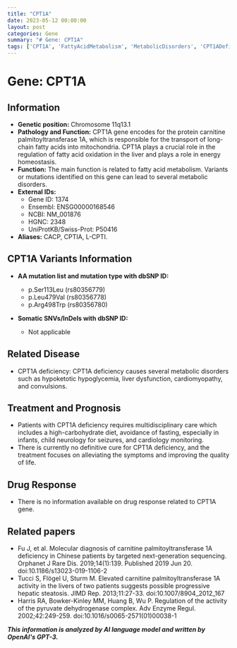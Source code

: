 ```yaml
---
title: "CPT1A"
date: 2023-05-12 00:00:00
layout: post
categories: Gene
summary: "# Gene: CPT1A"
tags: ['CPT1A', 'FattyAcidMetabolism', 'MetabolicDisorders', 'CPT1ADeficiency', 'MultidisciplinaryCare', 'NoCure', 'SymptomManagement', 'NextGenerationSequencing']
---
```


# Gene: CPT1A

## Information

- **Genetic position:** Chromosome 11q13.1
- **Pathology and Function:** CPT1A gene encodes for the protein carnitine palmitoyltransferase 1A, which is responsible for the transport of long-chain fatty acids into mitochondria. CPT1A plays a crucial role in the regulation of fatty acid oxidation in the liver and plays a role in energy homeostasis.
- **Function:** The main function is related to fatty acid metabolism. Variants or mutations identified on this gene can lead to several metabolic disorders.
- **External IDs:**
    - Gene ID: 1374
    - Ensembl: ENSG00000168546
    - NCBI: NM_001876
    - HGNC: 2348
    - UniProtKB/Swiss-Prot: P50416
- **Aliases:** CACP, CPTIA, L-CPTI.

## CPT1A Variants Information

- **AA mutation list and mutation type with dbSNP ID:**
    -  p.Ser113Leu (rs80356779)
    -  p.Leu479Val (rs80356778)
    -  p.Arg498Trp (rs80356780)
    
- **Somatic SNVs/InDels with dbSNP ID:**
    - Not applicable

## Related Disease

- CPT1A deficiency: CPT1A deficiency causes several metabolic disorders such as hypoketotic hypoglycemia, liver dysfunction, cardiomyopathy, and convulsions.

## Treatment and Prognosis

- Patients with CPT1A deficiency requires multidisciplinary care which includes a high-carbohydrate diet, avoidance of fasting, especially in infants, child neurology for seizures, and cardiology monitoring. 
- There is currently no definitive cure for CPT1A deficiency, and the treatment focuses on alleviating the symptoms and improving the quality of life.

## Drug Response

- There is no information available on drug response related to CPT1A gene.

## Related papers

- Fu J, et al. Molecular diagnosis of carnitine palmitoyltransferase 1A deficiency in Chinese patients by targeted next-generation sequencing. Orphanet J Rare Dis. 2019;14(1):139. Published 2019 Jun 20. doi:10.1186/s13023-019-1106-2
- Tucci S, Flögel U, Sturm M. Elevated carnitine palmitoyltransferase 1A activity in the livers of two patients suggests possible progressive hepatic steatosis. JIMD Rep. 2013;11:27-33. doi:10.1007/8904_2012_167
- Harris RA, Bowker-Kinley MM, Huang B, Wu P. Regulation of the activity of the pyruvate dehydrogenase complex. Adv Enzyme Regul. 2002;42:249-259. doi:10.1016/s0065-2571(01)00038-1

**_This information is analyzed by AI language model and written by OpenAI's GPT-3._**